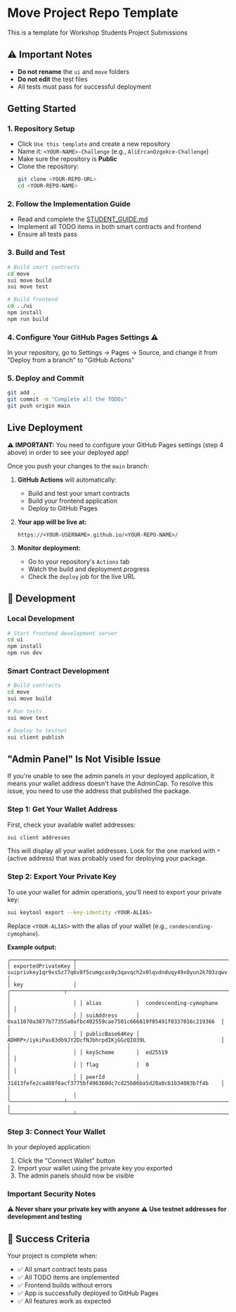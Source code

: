 # Move Project Repo Template

This is a template for Workshop Students Project Submissions

## ⚠️ Important Notes
- **Do not rename** the `ui` and `move` folders
- **Do not edit** the test files
- All tests must pass for successful deployment

## Getting Started

### 1. Repository Setup
- Click `Use this template` and create a new repository
- Name it: `<YOUR-NAME>-Challenge` (e.g., `AliErcanOzgokce-Challenge`)
- Make sure the repository is **Public**
- Clone the repository:
  ```bash
  git clone <YOUR-REPO-URL>
  cd <YOUR-REPO-NAME>
  ```

### 2. Follow the Implementation Guide
- Read and complete the [STUDENT_GUIDE.md](./STUDENT_GUIDE.md)
- Implement all TODO items in both smart contracts and frontend
- Ensure all tests pass

### 3. Build and Test
```bash
# Build smart contracts
cd move
sui move build
sui move test

# Build frontend
cd ../ui
npm install
npm run build
```

### 4. Configure Your GitHub Pages Settings ⚠️
In your repository, go to Settings → Pages → Source, and change it from "Deploy from a branch" to "GitHub Actions"

### 5. Deploy and Commit
```bash
git add .
git commit -m "Complete all the TODOs"
git push origin main
```

## Live Deployment

⚠️ **IMPORTANT:** You need to configure your GitHub Pages settings (step 4 above) in order to see your deployed app!

Once you push your changes to the `main` branch:

1. **GitHub Actions** will automatically:
   - Build and test your smart contracts
   - Build your frontend application
   - Deploy to GitHub Pages

2. **Your app will be live at:**
   ```
   https://<YOUR-USERNAME>.github.io/<YOUR-REPO-NAME>/
   ```

3. **Monitor deployment:**
   - Go to your repository's `Actions` tab
   - Watch the build and deployment progress
   - Check the `deploy` job for the live URL


## 🔧 Development

### Local Development
```bash
# Start frontend development server
cd ui
npm install
npm run dev
```

### Smart Contract Development
```bash
# Build contracts
cd move
sui move build

# Run tests
sui move test

# Deploy to testnet
sui client publish
```

## "Admin Panel" Is Not Visible Issue

If you're unable to see the admin panels in your deployed application, it means your wallet address doesn't have the AdminCap. To resolve this issue, you need to use the address that published the package.

### Step 1: Get Your Wallet Address

First, check your available wallet addresses:

```bash
sui client addresses
```

This will display all your wallet addresses. Look for the one marked with `*` (active address) that was probably used for deploying your package.

### Step 2: Export Your Private Key

To use your wallet for admin operations, you'll need to export your private key:

```bash
sui keytool export --key-identity <YOUR-ALIAS>
```

Replace `<YOUR-ALIAS>` with the alias of your wallet (e.g., `condescending-cymophane`).

**Example output:**
```
╭────────────────────┬────────────────────────────────────────────────────────────────────────────────────────────╮
│ exportedPrivateKey │  suiprivkey1qr9xs5z77q6v8f5cumgcas0y3qavqch2x0lqvdnduqy49x0yun2k703zqwv                    │
│ key                │ ╭─────────────────┬──────────────────────────────────────────────────────────────────────╮ │
│                    │ │ alias           │  condescending-cymophane                                             │ │
│                    │ │ suiAddress      │  0xa11070a3877b77355a0afbc402559cae7501c666819f05491f0337016c219366  │ │
│                    │ │ publicBase64Key │  ADHRP+/iykiPas83db9JY2DcfNJbhrpdIKjGGzQIO39L                        │ │
│                    │ │ keyScheme       │  ed25519                                                             │ │
│                    │ │ flag            │  0                                                                   │ │
│                    │ │ peerId          │  31d13fefe2ca488f6acf3775bf496360dc7cd25b86ba5d20a8c61b34083b7f4b    │ │
│                    │ ╰─────────────────┴──────────────────────────────────────────────────────────────────────╯ │
╰────────────────────┴────────────────────────────────────────────────────────────────────────────────────────────╯
```

### Step 3: Connect Your Wallet

In your deployed application:
1. Click the "Connect Wallet" button
2. Import your wallet using the private key you exported
3. The admin panels should now be visible

### Important Security Notes

⚠️ **Never share your private key with anyone**
⚠️ **Use testnet addresses for development and testing**

## 🎯 Success Criteria

Your project is complete when:
- ✅ All smart contract tests pass
- ✅ All TODO items are implemented
- ✅ Frontend builds without errors
- ✅ App is successfully deployed to GitHub Pages
- ✅ All features work as expected